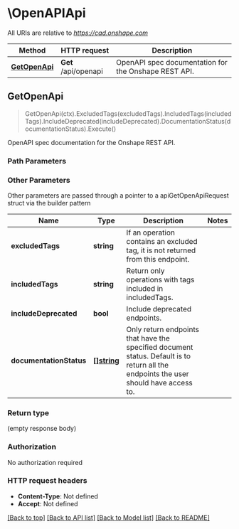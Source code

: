 # \OpenAPIApi

All URIs are relative to *https://cad.onshape.com*

Method | HTTP request | Description
------------- | ------------- | -------------
[**GetOpenApi**](OpenAPIApi.md#GetOpenApi) | **Get** /api/openapi | OpenAPI spec documentation for the Onshape REST API.



## GetOpenApi

> GetOpenApi(ctx).ExcludedTags(excludedTags).IncludedTags(includedTags).IncludeDeprecated(includeDeprecated).DocumentationStatus(documentationStatus).Execute()

OpenAPI spec documentation for the Onshape REST API.

### Path Parameters



### Other Parameters

Other parameters are passed through a pointer to a apiGetOpenApiRequest struct via the builder pattern


Name | Type | Description  | Notes
------------- | ------------- | ------------- | -------------
 **excludedTags** | **string** | If an operation contains an excluded tag, it is not returned from this endpoint. | 
 **includedTags** | **string** | Return only operations with tags included in includedTags. | 
 **includeDeprecated** | **bool** | Include deprecated endpoints. | 
 **documentationStatus** | [**[]string**](string.md) | Only return endpoints that have the specified document status. Default is to return all the endpoints the user should have access to. | 

### Return type

 (empty response body)

### Authorization

No authorization required

### HTTP request headers

- **Content-Type**: Not defined
- **Accept**: Not defined

[[Back to top]](#) [[Back to API list]](../README.md#documentation-for-api-endpoints)
[[Back to Model list]](../README.md#documentation-for-models)
[[Back to README]](../README.md)

